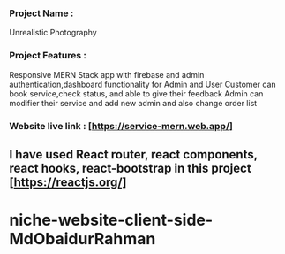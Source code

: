 
### Project Name :
Unrealistic Photography


### Project Features :
Responsive MERN Stack app with firebase and admin authentication,dashboard functionality for Admin and User
Customer can book service,check status, and able to give their feedback
Admin can modifier their service and add new admin and also change order list


### Website live link : [https://service-mern.web.app/]

## I have used React router, react components, react hooks, react-bootstrap in this project  [https://reactjs.org/]
# niche-website-client-side-MdObaidurRahman
